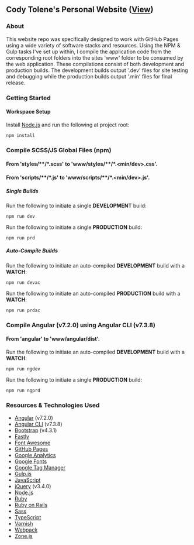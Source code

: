 ## Cody Tolene's Personal Website ([View](https://www.codytolene.com))
### About
This website repo was specifically designed to work with GitHub Pages using a wide variety of software stacks and resources. Using the NPM & Gulp tasks I've set up within, I compile the application code from the corresponding root folders into the sites 'www' folder to be consumed by the web application. These compilations consist of both development and production builds. The development builds output '.dev' files for site testing and debugging while the production builds output '.min' files for final release.

### Getting Started
#### Workspace Setup
Install [Node.js](https://nodejs.org/en/) and run the following at project root:
```
npm install
```

### Compile SCSS/JS Global Files (npm)
#### From 'styles/\*\*/\*.scss' to 'www/styles/\*\*/\*.<min/dev>.css'.
#### From 'scripts/\*\*/\*.js' to 'www/scripts/\*\*/\*.<min/dev>.js'.
##### Single Builds
Run the following to initiate a single **DEVELOPMENT** build:
```
npm run dev
```
Run the following to initiate a single **PRODUCTION** build:
```
npm run prd
```
##### Auto-Compile Builds
Run the following to initiate an auto-compiled **DEVELOPMENT** build with a **WATCH**:
```
npm run devac
```
Run the following to initiate an auto-compiled **PRODUCTION** build with a **WATCH**:
```
npm run prdac
```

### Compile Angular (v7.2.0) using Angular CLI (v7.3.8)
#### From 'angular' to 'www/angular/dist'.
Run the following to initiate an auto-compiled **DEVELOPMENT** build with a **WATCH**:
```
npm run ngdev
```
Run the following to initiate a single **PRODUCTION** build:
```
npm run ngprd
```

### Resources & Technologies Used
- [Angular](https://angular.io/) (v7.2.0)
- [Angular CLI](https://cli.angular.io/) (v7.3.8)
- [Bootstrap](https://getbootstrap.com/) (v4.3.1)
- [Fastly](https://www.fastly.com/)
- [Font Awesome](https://fontawesome.com/)
- [GitHub Pages](https://pages.github.com/)
- [Google Analytics](https://analytics.google.com/analytics/web/)
- [Google Fonts](https://fonts.google.com/)
- [Google Tag Manager](https://tagmanager.google.com/)
- [Gulp.js](https://gulpjs.com/)
- [JavaScript](https://www.javascript.com/)
- [jQuery](https://jquery.com/) (v3.4.0)
- [Node.js](https://nodejs.org/en/)
- [Ruby](https://www.ruby-lang.org/en/)
- [Ruby on Rails](https://rubyonrails.org/)
- [Sass](https://sass-lang.com/)
- [TypeScript](https://www.typescriptlang.org/)
- [Varnish](http://varnish-cache.org/)
- [Webpack](https://webpack.js.org/)
- [Zone.js](https://github.com/angular/zone.js/)
